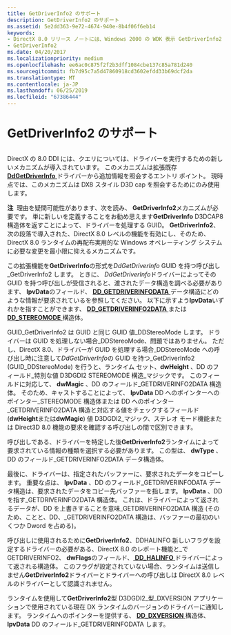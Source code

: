 ```yaml
---
title: GetDriverInfo2 のサポート
description: GetDriverInfo2 のサポート
ms.assetid: 5e2dd363-9e72-4674-940e-8b4f06f6eb14
keywords:
- DirectX 8.0 リリース ノートには、Windows 2000 の WDK 表示 GetDriverInfo2
- GetDriverInfo2
ms.date: 04/20/2017
ms.localizationpriority: medium
ms.openlocfilehash: ee6ac0c875f2f2b3dff1084cbe137c85a781d240
ms.sourcegitcommit: fb7d95c7a5d47860918cd3602efdd33b69dcf2da
ms.translationtype: MT
ms.contentlocale: ja-JP
ms.lasthandoff: 06/25/2019
ms.locfileid: "67386444"
---
```

# <a name="supporting-getdriverinfo2"></a>GetDriverInfo2 のサポート


## <span id="ddk_supporting_getdriverinfo2_gg"></span><span id="DDK_SUPPORTING_GETDRIVERINFO2_GG"></span>


DirectX の 8.0 DDI には、クエリについては、ドライバーを実行するための新しいメカニズムが導入されています。 このメカニズムは拡張既存[ **DdGetDriverInfo** ](https://docs.microsoft.com/windows/desktop/api/ddrawint/nc-ddrawint-pdd_getdriverinfo)ドライバーから追加情報を照会するエントリ ポイント。 現時点では、このメカニズムは DX8 スタイル D3D cap を照会するためにのみ使用します。

**注**  理由を疑問可能性があります、次を読み、 **GetDriverInfo2**メカニズムが必要です。 単に新しいを定義することをお勧め思えます**GetDriverInfo** D3DCAP8 構造体を返すことによって、ドライバーを処理する GUID。 **GetDriverInfo2**、次の段落で導入された、DirectX 8.0 レベルの機能を有効にし、そのため、DirectX 8.0 ランタイムの再配布実用的な Windows オペレーティング システムに必要な変更を最小限に抑えるメカニズムです。

 

この拡張機能を**GetDriverInfo**の形式を*DdGetDriverInfo* GUID を持つ呼び出し\_GetDriverInfo2 します。 ときに、 *DdGetDriverInfo*ドライバーによってその GUID を持つ呼び出しが受信されると、渡されたデータ構造を調べる必要があります、 **lpvData**のフィールド、 [ **DD\_GETDRIVERINFODATA** ](https://docs.microsoft.com/windows/desktop/api/ddrawint/ns-ddrawint-_dd_getdriverinfodata)データ構造にどのような情報が要求されているを参照してください。 以下に示すよう**lpvData**いずれかを指すことができます、 [ **DD\_GETDRIVERINFO2DATA** ](https://docs.microsoft.com/windows-hardware/drivers/ddi/content/d3dhal/ns-d3dhal-_dd_getdriverinfo2data)または[ **DD\_STEREOMODE** ](https://docs.microsoft.com/windows/desktop/api/ddrawint/ns-ddrawint-_dd_stereomode)構造体。

GUID\_GetDriverInfo2 は GUID と同じ GUID 値\_DDStereoMode します。 ドライバーは GUID を処理しない場合\_DDStereoMode、問題ではありません。 ただし、DirectX 8.0、ドライバーが GUID を処理する場合\_DDStereoMode への呼び出し時に注意して*DdGetDriverInfo*の GUID を持つ\_GetDriverInfo2 (GUID\_DDStereoMode) を行うと、ランタイム セット、**dwHeight** 、DD のフィールド\_特別な値 D3DGDI2 STEREOMODE 構造\_マジックです。 このフィールドに対応して、 **dwMagic** 、DD のフィールド\_GETDRIVERINFO2DATA 構造体。 そのため、キャストすることによって、 **lpvData** DD へのポインターへのポインター\_STEREOMODE 構造体または DD へのポインター\_GETDRIVERINFO2DATA 構造と対応する値をチェックするフィールド (**dwHeight**または**dwMagic**) 値 D3DGDI2\_マジック、ステレオ モード機能または Direct3D 8.0 機能の要求を確認する呼び出しの間で区別できます。

呼び出しである、ドライバーを特定した後**GetDriverInfo2**ランタイムによって要求されている情報の種類を選択する必要があります。 この型は、 **dwType** 、DD のフィールド\_GETDRIVERINFO2DATA データ構造体。

最後に、ドライバーは、指定されたバッファーに、要求されたデータをコピーします。 重要な点は、 **lpvData** 、DD のフィールド\_GETDRIVERINFODATA データ構造は、要求されたデータをコピー先バッファーを指します。 **lpvData** 、DD を指す\_GETDRIVERINFO2DATA 構造体。 これは、ドライバーによって返されるデータが、DD を上書きすることを意味\_GETDRIVERINFO2DATA 構造 (そのため、ことと、DD、\_GETDRIVERINFO2DATA 構造は、バッファーの最初のいくつか Dword を占める)。

呼び出しに使用されるために**GetDriverInfo2**、DDHALINFO 新しいフラグを設定するドライバーの必要がある、DirectX 8.0 のレポート機能と\_で GETDRIVERINFO2、 **dwFlags**のフィールド、[ **DD\_HALINFO** ](https://docs.microsoft.com/windows/desktop/api/ddrawint/ns-ddrawint-_dd_halinfo)ドライバーによって返される構造体。 このフラグが設定されていない場合、ランタイムは送信しません**GetDriverInfo2**ドライバーとドライバーへの呼び出しは DirectX 8.0 レベルのドライバーとして認識されません。

ランタイムを使用して**GetDriverInfo2**型 D3DGDI2\_型\_DXVERSION アプリケーションで使用されている現在 DX ランタイムのバージョンのドライバーに通知します。 ランタイムへのポインターを提供する、 [ **DD\_DXVERSION** ](https://docs.microsoft.com/windows-hardware/drivers/ddi/content/d3dhal/ns-d3dhal-_dd_dxversion)構造体、 **lpvData** DD のフィールド\_GETDRIVERINFODATA します。

 

 





